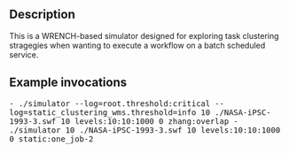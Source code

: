 ## Description 

This is a WRENCH-based simulator designed for exploring task
clustering stragegies when wanting to execute a workflow on
a batch scheduled service. 


## Example invocations


<tt>
  - ./simulator --log=root.threshold:critical --log=static_clustering_wms.threshold=info  10 ./NASA-iPSC-1993-3.swf 10 levels:10:10:1000 0 zhang:overlap
  - ./simulator 10 ./NASA-iPSC-1993-3.swf 10 levels:10:10:1000 0 static:one_job-2

</tt>


 
 

